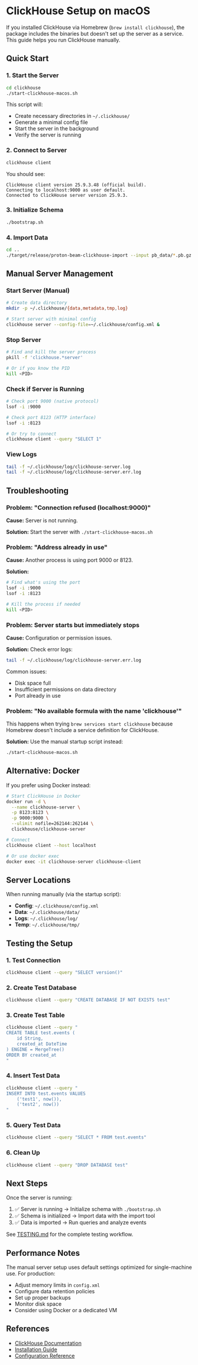 # ClickHouse Setup on macOS

If you installed ClickHouse via Homebrew (`brew install clickhouse`), the package includes the binaries but doesn't set up the server as a service. This guide helps you run ClickHouse manually.

## Quick Start

### 1. Start the Server

```bash
cd clickhouse
./start-clickhouse-macos.sh
```

This script will:
- Create necessary directories in `~/.clickhouse/`
- Generate a minimal config file
- Start the server in the background
- Verify the server is running

### 2. Connect to Server

```bash
clickhouse client
```

You should see:
```
ClickHouse client version 25.9.3.48 (official build).
Connecting to localhost:9000 as user default.
Connected to ClickHouse server version 25.9.3.
```

### 3. Initialize Schema

```bash
./bootstrap.sh
```

### 4. Import Data

```bash
cd ..
./target/release/proton-beam-clickhouse-import --input pb_data/*.pb.gz
```

## Manual Server Management

### Start Server (Manual)

```bash
# Create data directory
mkdir -p ~/.clickhouse/{data,metadata,tmp,log}

# Start server with minimal config
clickhouse server --config-file=~/.clickhouse/config.xml &
```

### Stop Server

```bash
# Find and kill the server process
pkill -f 'clickhouse.*server'

# Or if you know the PID
kill <PID>
```

### Check if Server is Running

```bash
# Check port 9000 (native protocol)
lsof -i :9000

# Check port 8123 (HTTP interface)
lsof -i :8123

# Or try to connect
clickhouse client --query "SELECT 1"
```

### View Logs

```bash
tail -f ~/.clickhouse/log/clickhouse-server.log
tail -f ~/.clickhouse/log/clickhouse-server.err.log
```

## Troubleshooting

### Problem: "Connection refused (localhost:9000)"

**Cause:** Server is not running.

**Solution:** Start the server with `./start-clickhouse-macos.sh`

### Problem: "Address already in use"

**Cause:** Another process is using port 9000 or 8123.

**Solution:**
```bash
# Find what's using the port
lsof -i :9000
lsof -i :8123

# Kill the process if needed
kill <PID>
```

### Problem: Server starts but immediately stops

**Cause:** Configuration or permission issues.

**Solution:** Check error logs:
```bash
tail -f ~/.clickhouse/log/clickhouse-server.err.log
```

Common issues:
- Disk space full
- Insufficient permissions on data directory
- Port already in use

### Problem: "No available formula with the name 'clickhouse'"

This happens when trying `brew services start clickhouse` because Homebrew doesn't include a service definition for ClickHouse.

**Solution:** Use the manual startup script instead:
```bash
./start-clickhouse-macos.sh
```

## Alternative: Docker

If you prefer using Docker instead:

```bash
# Start ClickHouse in Docker
docker run -d \
  --name clickhouse-server \
  -p 8123:8123 \
  -p 9000:9000 \
  --ulimit nofile=262144:262144 \
  clickhouse/clickhouse-server

# Connect
clickhouse client --host localhost

# Or use docker exec
docker exec -it clickhouse-server clickhouse-client
```

## Server Locations

When running manually (via the startup script):

- **Config**: `~/.clickhouse/config.xml`
- **Data**: `~/.clickhouse/data/`
- **Logs**: `~/.clickhouse/log/`
- **Temp**: `~/.clickhouse/tmp/`

## Testing the Setup

### 1. Test Connection
```bash
clickhouse client --query "SELECT version()"
```

### 2. Create Test Database
```bash
clickhouse client --query "CREATE DATABASE IF NOT EXISTS test"
```

### 3. Create Test Table
```bash
clickhouse client --query "
CREATE TABLE test.events (
    id String,
    created_at DateTime
) ENGINE = MergeTree()
ORDER BY created_at
"
```

### 4. Insert Test Data
```bash
clickhouse client --query "
INSERT INTO test.events VALUES
    ('test1', now()),
    ('test2', now())
"
```

### 5. Query Test Data
```bash
clickhouse client --query "SELECT * FROM test.events"
```

### 6. Clean Up
```bash
clickhouse client --query "DROP DATABASE test"
```

## Next Steps

Once the server is running:

1. ✅ Server is running → Initialize schema with `./bootstrap.sh`
2. ✅ Schema is initialized → Import data with the import tool
3. ✅ Data is imported → Run queries and analyze events

See [TESTING.md](./TESTING.md) for the complete testing workflow.

## Performance Notes

The manual server setup uses default settings optimized for single-machine use. For production:

- Adjust memory limits in `config.xml`
- Configure data retention policies
- Set up proper backups
- Monitor disk space
- Consider using Docker or a dedicated VM

## References

- [ClickHouse Documentation](https://clickhouse.com/docs)
- [Installation Guide](https://clickhouse.com/docs/en/install)
- [Configuration Reference](https://clickhouse.com/docs/en/operations/configuration-files)



